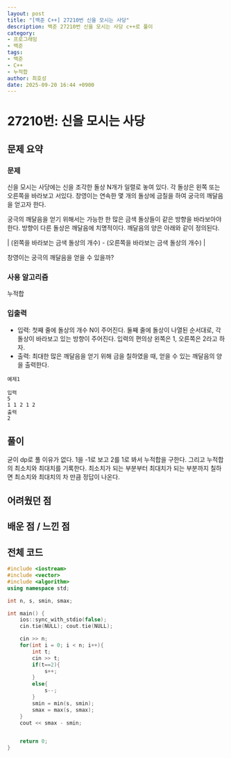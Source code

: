 ```yaml
---
layout: post
title: "[백준 C++] 27210번 신을 모시는 사당"
description: 백준 27210번 신을 모시는 사당 c++로 풀이
category:
- 프로그래밍
- 백준
tags:
- 백준
- C++
- 누적합
author: 최호성
date: 2025-09-20 16:44 +0900
---
```

# 27210번: 신을 모시는 사당

## 문제 요약
### 문제
신을 모시는 사당에는 신을 조각한 돌상 N개가 일렬로 놓여 있다. 각 돌상은 왼쪽 또는 오른쪽을 바라보고 서있다. 창영이는 연속한 몇 개의 돌상에 금칠을 하여 궁극의 깨달음을 얻고자 한다.

궁극의 깨달음을 얻기 위해서는 가능한 한 많은 금색 돌상들이 같은 방향을 바라보아야 한다. 방향이 다른 돌상은 깨달음에 치명적이다. 깨달음의 양은 아래와 같이 정의된다.

| (왼쪽을 바라보는 금색 돌상의 개수) - (오른쪽을 바라보는 금색 돌상의 개수) |

창영이는 궁극의 깨달음을 얻을 수 있을까?

### 사용 알고리즘
누적합

### 입출력
- 입력: 첫째 줄에 돌상의 개수 N이 주어진다.
둘째 줄에 돌상이 나열된 순서대로, 각 돌상이 바라보고 있는 방향이 주어진다. 입력의 편의상 왼쪽은 1, 오른쪽은 2라고 하자.
- 출력: 최대한 많은 깨달음을 얻기 위해 금을 칠하였을 때, 얻을 수 있는 깨달음의 양을 출력한다.
```
예제1

입력
5
1 1 2 1 2
출력
2
```
## 풀이
굳이 dp로 풀 이유가 없다. 1을 -1로 보고 2를 1로 봐서 누적합을 구한다. 그리고 누적합의 최소치와 최대치를 기록한다. 최소치가 되는 부분부터 최대치가 되는 부분까지 칠하면 최소치와 최대치의 차 만큼 정답이 나온다.

## 어려웠던 점


## 배운 점 / 느낀 점


## 전체 코드
```cpp
#include <iostream>
#include <vector>
#include <algorithm>
using namespace std;

int n, s, smin, smax;

int main() {
    ios::sync_with_stdio(false);
    cin.tie(NULL); cout.tie(NULL);

    cin >> n;
    for(int i = 0; i < n; i++){
        int t;
        cin >> t;
        if(t==2){
            s++;
        }
        else{
            s--;
        }
        smin = min(s, smin);
        smax = max(s, smax);
    }
    cout << smax - smin; 


    return 0;
}
```
